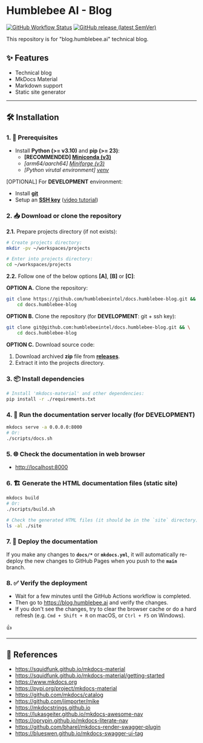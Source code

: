 # Humblebee AI - Blog

[![GitHub Workflow Status](https://img.shields.io/github/actions/workflow/status/humblebeeintel/docs.humblebee-blog/4.publish-docs.yml?logo=GitHub)](https://github.com/humblebeeintel/docs.humblebee-blog/actions/workflows/4.publish-docs.yml)
[![GitHub release (latest SemVer)](https://img.shields.io/github/v/release/humblebeeintel/docs.humblebee-blog?logo=GitHub&color=blue)](https://github.com/humblebeeintel/docs.humblebee-blog/releases)

This repository is for "blog.humblebee.ai" technical blog.

## ✨ Features

- Technical blog
- MkDocs Material
- Markdown support
- Static site generator

---

## 🛠 Installation

### 1. 🚧 Prerequisites

- Install **Python (>= v3.10)** and **pip (>= 23)**:
    - **[RECOMMENDED] [Miniconda (v3)](https://www.anaconda.com/docs/getting-started/miniconda/install)**
    - *[arm64/aarch64] [Miniforge (v3)](https://github.com/conda-forge/miniforge)*
    - *[Python virutal environment] [venv](https://docs.python.org/3/library/venv.html)*

[OPTIONAL] For **DEVELOPMENT** environment:

- Install [**git**](https://git-scm.com/downloads)
- Setup an [**SSH key**](https://docs.github.com/en/github/authenticating-to-github/connecting-to-github-with-ssh) ([video tutorial](https://www.youtube.com/watch?v=snCP3c7wXw0))

### 2. 📥 Download or clone the repository

**2.1.** Prepare projects directory (if not exists):

```sh
# Create projects directory:
mkdir -pv ~/workspaces/projects

# Enter into projects directory:
cd ~/workspaces/projects
```

**2.2.** Follow one of the below options **[A]**, **[B]** or **[C]**:

**OPTION A.** Clone the repository:

```sh
git clone https://github.com/humblebeeintel/docs.humblebee-blog.git && \
    cd docs.humblebee-blog
```

**OPTION B.** Clone the repository (for **DEVELOPMENT**: git + ssh key):

```sh
git clone git@github.com:humblebeeintel/docs.humblebee-blog.git && \
    cd docs.humblebee-blog
```

**OPTION C.** Download source code:

1. Download archived **zip** file from [**releases**](https://github.com/humblebeeintel/docs.humblebee-blog/releases).
2. Extract it into the projects directory.

### 3. 📦 Install dependencies

```sh
# Install 'mkdocs-material' and other dependencies:
pip install -r ./requirements.txt
```

### 4. 🏁 Run the documentation server locally (for DEVELOPMENT)

```sh
mkdocs serve -a 0.0.0.0:8000
# Or:
./scripts/docs.sh
```

### 5. 🌐 Check the documentation in web browser

- <http://localhost:8000>

### 6. 🏗️ Generate the HTML documentation files (static site)

```sh
mkdocs build
# Or:
./scripts/build.sh

# Check the generated HTML files (it should be in the `site` directory):
ls -al ./site
```

### 7. 🚀 Deploy the documentation

If you make any changes to **`docs/*`** or **`mkdocs.yml`**, it will automatically re-deploy the new changes to GitHub Pages when you push to the **`main`** branch.

### 8. ✅ Verify the deployment

- Wait for a few minutes until the GitHub Actions workflow is completed.
- Then go to <https://blog.humblebee.ai> and verify the changes.
- If you don't see the changes, try to clear the browser cache or do a hard refresh (e.g. `Cmd + Shift + R` on macOS, or `Ctrl + F5` on Windows).

👍

---

## 📑 References

- <https://squidfunk.github.io/mkdocs-material>
- <https://squidfunk.github.io/mkdocs-material/getting-started>
- <https://www.mkdocs.org>
- <https://pypi.org/project/mkdocs-material>
- <https://github.com/mkdocs/catalog>
- <https://github.com/jimporter/mike>
- <https://mkdocstrings.github.io>
- <https://lukasgeiter.github.io/mkdocs-awesome-nav>
- <https://oprypin.github.io/mkdocs-literate-nav>
- <https://github.com/bharel/mkdocs-render-swagger-plugin>
- <https://blueswen.github.io/mkdocs-swagger-ui-tag>
